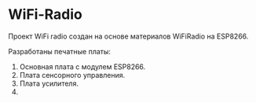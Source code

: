 # WiFi-Radio
Проект WiFi radio создан на основе материалов WiFiRadio на ESP8266.

Разработаны печатные платы:
1. Основная плата с модулем ESP8266.
2. Плата сенсорного управления.
3. Плата усилителя.
4. 
